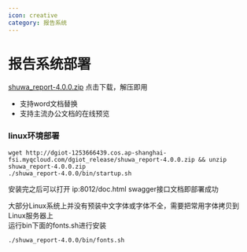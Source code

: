 ```yaml
---
icon: creative
category: 报告系统
---
```


# 报告系统部署
[shuwa_report-4.0.0.zip](http://dgiot-1253666439.cos.ap-shanghai-fsi.myqcloud.com/dgiot_release/shuwa_report-4.0.0.zip)
点击下载，解压即用
- 支持word文档替换
- 支持主流办公文档的在线预览

### linux环境部署<br>
```
wget http://dgiot-1253666439.cos.ap-shanghai-fsi.myqcloud.com/dgiot_release/shuwa_report-4.0.0.zip && unzip shuwa_report-4.0.0.zip
./shuwa_report-4.0.0/bin/startup.sh
```
安装完之后可以打开 ip:8012/doc.html swagger接口文档即部署成功

大部分Linux系统上并没有预装中文字体或字体不全，需要把常用字体拷贝到Linux服务器上<br>
运行bin下面的fonts.sh进行安装
```
./shuwa_report-4.0.0/bin/fonts.sh
```